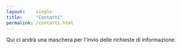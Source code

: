 ```yaml
---
layout:    single
title:     "Contatti"
permalink: /contatti.html
---
```


Qui ci andrà una maschera per l'invio delle richieste di informazione.
